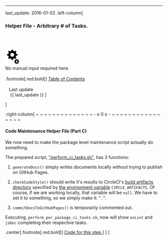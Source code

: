---
last_update: 2016-01-02
 .left-column[
  ### Helper File - Arbitrary # of Tasks.
  <br /><br /><div class='input_type_indicator'><img src='./fragments/loader.png' /><br />No manual input required here.</div><br />
.footnote[.red.bold[] [
Table of Contents](./toc.html)
<br />
<br />&nbsp; &nbsp;Last update
<br />&nbsp; &nbsp; {{ last_update  }}
]
<!-- H -->]
.right-column[
~ ~ ~ ~ ~ ~ ~ ~ ~ ~ ~ ~ ~ ~ - o 0 o - ~ ~ ~ ~ ~ ~ ~ ~ ~ ~ ~ ~ ~ ~ ~ ~

#### Code Maintenance Helper File (Part C)

We now need to make the package level maintenance script actually do something.

The prepared script, <a href="https://raw.githubusercontent.com/martinhbramwell/Meteor-CI-Tutorial/master/fragments/perform_ci_tasks.sh" target="_blank">"perform_ci_tasks.sh"</a>, has 3 functions: 

1)  ```generateDocs()``` simply writes documents locally without trying to publish on GitHub Pages. 

2) ```checkCodeStyle()``` should write it's results to CircleCI's <a href="https://circleci.com/docs/build-artifacts" target="_blank">build artifacts directory</a> specified by <a href="https://circleci.com/docs/environment-variables" target="_blank">the environment variable</a> ```CIRCLE_ARTIFACTS```.  Of course, if we are working locally, that variable will be ```null```.  We have to set it to something, so we simply make it: "```.```".

3) ```commitDocsToGitHubPages()``` is temporarily commented out.

Executing, ```perform_per_package_ci_tasks.sh```, now will show ```esLint``` and ```jsDoc``` completing their respective tasks.

<!-- B -->
.center[.footnote[.red.bold[] <a href="https://github.com/martinhbramwell/Meteor-CI-Tutorial/blob/master/Tutorial09_PackageSelfTest/PackageSelfTest_functions.sh#L128" target="_blank">Code for this step.</a>] ]
]
